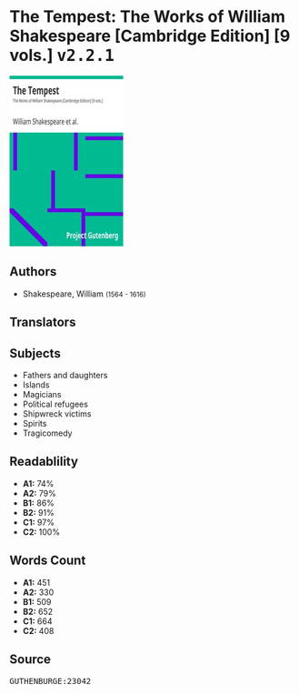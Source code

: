 # The Tempest: The Works of William Shakespeare [Cambridge Edition] [9 vols.] <kbd>v2.2.1</kbd>

![](./cover.medium.jpg "")

## Authors


 - Shakespeare, William <small>(1564 - 1616)</small>

## Translators



## Subjects


 - Fathers and daughters
 - Islands
 - Magicians
 - Political refugees
 - Shipwreck victims
 - Spirits
 - Tragicomedy

## Readablility


 - **A1:** 74%
 - **A2:** 79%
 - **B1:** 86%
 - **B2:** 91%
 - **C1:** 97%
 - **C2:** 100%

## Words Count


 - **A1:** 451
 - **A2:** 330
 - **B1:** 509
 - **B2:** 652
 - **C1:** 664
 - **C2:** 408

## Source


<kbd>GUTHENBURGE:23042</kbd>
